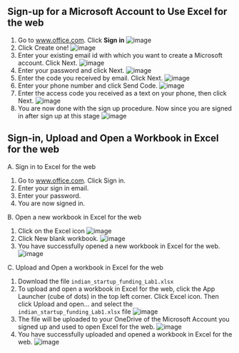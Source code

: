 ## Sign-up for a Microsoft Account to Use Excel for the web
1. Go to www.office.com. Click **Sign in**
![image](https://user-images.githubusercontent.com/71245686/189612805-a425094e-bbd7-459c-9a00-d1d47a9d1561.png)
2. Click Create one!
![image](https://user-images.githubusercontent.com/71245686/189611553-c6b306d3-e852-41a1-bf9e-74847731eb6d.png)
3. Enter your existing email id with which you want to create a Microsoft account. Click Next.
![image](https://user-images.githubusercontent.com/71245686/189612368-a18a94cd-f998-45b5-a851-8c9a6025609d.png)
4. Enter your password and click Next.
![image](https://user-images.githubusercontent.com/71245686/189612442-9f9c1ab1-957e-45af-ae06-fd3a21f6e7cb.png)
5. Enter the code you received by email. Click Next.
![image](https://user-images.githubusercontent.com/71245686/189612470-b10009de-8d18-4ad3-82a4-ed92cf631ef6.png)
6. Enter your phone number and click Send Code.
![image](https://user-images.githubusercontent.com/71245686/189612521-a7d65903-158e-459a-91f9-ccedcde9b85e.png)
7. Enter the access code you received as a text on your phone, then click Next.
![image](https://user-images.githubusercontent.com/71245686/189612543-f06509b3-5da8-44ac-8f08-687e3cab475f.png)
8. You are now done with the sign up procedure. Now since you are signed in after sign up at this stage
![image](https://user-images.githubusercontent.com/71245686/189612595-c5d98f74-5b63-4e0c-acd6-d9404a709c19.png)

## Sign-in, Upload and Open a Workbook in Excel for the web
A. Sign in to Excel for the web
  1. Go to www.office.com. Click Sign in.
  2. Enter your sign in email.
  3. Enter your password.
  4. You are now signed in.

B. Open a new workbook in Excel for the web
  1. Click on the Excel icon
  ![image](https://user-images.githubusercontent.com/71245686/189619667-b33f730c-6cf7-43ee-8cb8-e902c85694a9.png)
  2. Click New blank workbook.
  ![image](https://user-images.githubusercontent.com/71245686/189619704-28d2c240-703d-45e8-9260-8927e26e774d.png)
  3. You have successfully opened a new workbook in Excel for the web.
  ![image](https://user-images.githubusercontent.com/71245686/189619759-af27e400-c89c-44da-a3a5-5e585701219d.png)


C. Upload and Open a workbook in Excel for the web
  1. Download the file `indian_startup_funding_Lab1.xlsx`
  2. To upload and open a workbook in Excel for the web, click the App Launcher (cube of dots) in the top left corner. Click Excel icon. Then click Upload and open... and select the `indian_startup_funding_Lab1.xlsx` file
  ![image](https://user-images.githubusercontent.com/71245686/189619842-8b60116a-fc03-495d-b41b-1164d7d39c6e.png)
  3. The file will be uploaded to your OneDrive of the Microsoft Account you signed up and used to open Excel for the web.
  ![image](https://user-images.githubusercontent.com/71245686/189620215-926a8e1f-a7d4-4648-9d0a-9f5f93f9ee2c.png)
  4. You have successfully uploaded and opened a workbook in Excel for the web.
  ![image](https://user-images.githubusercontent.com/71245686/189620258-bcce0a06-cd46-4888-a825-bf4e7f1ed0bc.png)
